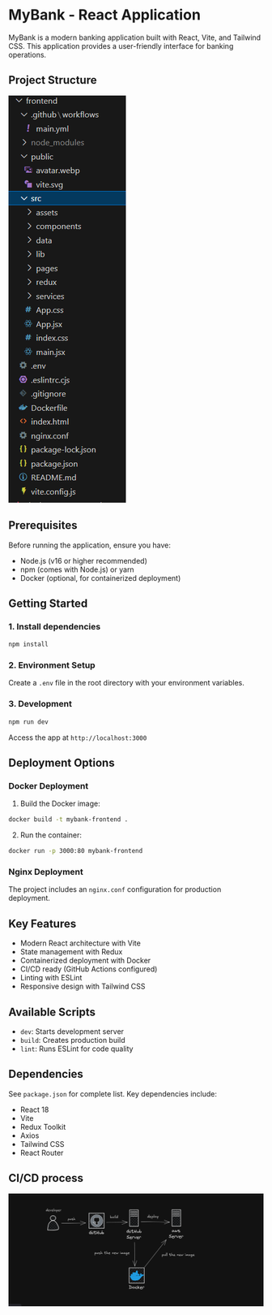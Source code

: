 

# MyBank - React Application

MyBank is a modern banking application built with React, Vite, and Tailwind CSS. This application provides a user-friendly interface for banking operations.

## Project Structure

![Project Structure](image.png)


## Prerequisites

Before running the application, ensure you have:
- Node.js (v16 or higher recommended)
- npm (comes with Node.js) or yarn
- Docker (optional, for containerized deployment)

## Getting Started

### 1. Install dependencies
```bash
npm install
```

### 2. Environment Setup
Create a `.env` file in the root directory with your environment variables.

### 3. Development
```bash
npm run dev
```
Access the app at `http://localhost:3000`


## Deployment Options

### Docker Deployment
1. Build the Docker image:
```bash
docker build -t mybank-frontend .
```

2. Run the container:
```bash
docker run -p 3000:80 mybank-frontend
```

### Nginx Deployment
The project includes an `nginx.conf` configuration for production deployment.

## Key Features

- Modern React architecture with Vite
- State management with Redux
- Containerized deployment with Docker
- CI/CD ready (GitHub Actions configured)
- Linting with ESLint
- Responsive design with Tailwind CSS

## Available Scripts

- `dev`: Starts development server
- `build`: Creates production build
- `lint`: Runs ESLint for code quality

## Dependencies

See `package.json` for complete list. Key dependencies include:
- React 18
- Vite
- Redux Toolkit
- Axios
- Tailwind CSS
- React Router

## CI/CD process
![alt text](image-1.png)